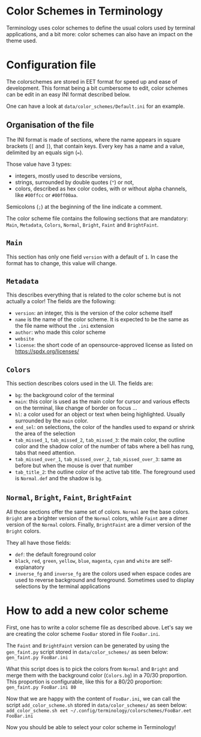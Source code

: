 # Color Schemes in Terminology

Terminology uses color schemes to define the usual colors used by terminal
applications, and a bit more: color schemes can also have an impact on the
theme used.


# Configuration file

The colorschemes are stored in EET format for speed up and ease of
development.
This format being a bit cumbersome to edit, color schemes can be edit in an
easy INI format described below.

One can have a look at `data/color_schemes/Default.ini` for an example.

## Organisation of the file

The INI format is made of sections, where the name appears in square brackets
(`[` and `]`), that contain keys. Every key has a name and a value, delimited
by an equals sign (`=`).

Those value have 3 types:
 * integers, mostly used to describe versions,
 * strings, surrounded by double quotes (`"`) or not,
 * colors, described as hex color codes, with or without alpha channels, like
   `#00ffcc` or `#00ff00aa`.

Semicolons (`;`) at the beginning of the line indicate a comment.

The color scheme file contains the following sections that are mandatory:
`Main`, `Metadata`, `Colors`, `Normal`, `Bright`, `Faint` and `BrightFaint`.

## `Main`

This section has only one field `version` with a default of `1`.
In case the format has to change, this value will change.

## `Metadata`

This describes everything that is related to the color scheme but is not
actually a color!
The fields are the following:

* `version`: an integer, this is the version of the color scheme itself
* `name` is the name of the color scheme. It is expected to be the same as the
  file name without the `.ini` extension
* `author`: who made this color scheme
* `website`
* `license`: the short code of an opensource-approved license as listed on
  https://spdx.org/licenses/

## `Colors`

This section describes colors used in the UI.  The fields are:

* `bg`: the background color of the terminal
* `main`: this color is used as the main color for cursor and various effects
  on the terminal, like change of border on focus …
* `hl`: a color used for an object or text when being highlighted. Usually
  surrounded by the `main` color.
* `end_sel`: on selections, the color of the handles used to expand or shrink
  the area of the selection
* `tab_missed_1`, `tab_missed_2`, `tab_missed_3`: the main color, the outline
  color and the shadow color of the number of tabs where a bell has rung, tabs
  that need attention.
* `tab_missed_over_1`, `tab_missed_over_2`, `tab_missed_over_3`: same as
  before but when the mouse is over that number
* `tab_title_2`: the outline color of the active tab title. The foreground
  used is `Normal.def` and the shadow is `bg`.


## `Normal`, `Bright`, `Faint`, `BrightFaint`

All those sections offer the same set of colors.
`Normal` are the base colors. `Bright` are a brighter version of the `Normal`
colors, while `Faint` are a dimer version of the `Normal` colors. Finally,
`BrightFaint` are a dimer version of the `Bright` colors.

They all have those fields:

* `def`: the default foreground color
* `black`, `red`, `green`, `yellow`, `blue`, `magenta`, `cyan` and `white` are
  self-explanatory
* `inverse_fg` and `inverse_fg` are the colors used when espace codes are used
  to reverse background and foreground. Sometimes used to display selections
  by the terminal applications


# How to add a new color scheme

First, one has to write a color scheme file as described above.  Let's say we
are creating the color scheme `FooBar` stored in file `FooBar.ini`.

The `Faint` and `BrightFaint` version can be generated by using the
`gen_faint.py` script stored in `data/color_schemes/` as seen below:
`gen_faint.py FooBar.ini`

What this script does is to pick the colors from `Normal` and `Bright` and
merge them with the background color (`Colors.bg`) in a 70/30 proportion. This
proportion is configurable, like this for a 80/20 proportion:
`gen_faint.py FooBar.ini 80`

Now that we are happy with the content of `FooBar.ini`, we can call
the script `add_color_scheme.sh` stored in `data/color_schemes/` as seen
below:
`add_color_scheme.sh eet ~/.config/terminology/colorschemes/FooBar.eet FooBar.ini`

Now you should be able to select your color scheme in Terminology!
